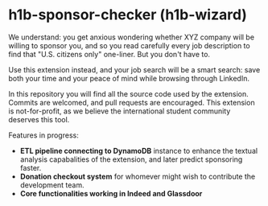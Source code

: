 # h1b-sponsor-checker (h1b-wizard)
We understand: you get anxious wondering whether XYZ company will be willing to sponsor you, and so you read carefully every job description to find that "U.S. citizens only" one-liner. But you don't have to.

Use this extension instead, and your job search will be a smart search: save both your time and your peace of mind while browsing through LinkedIn.

In this repository you will find all the source code used by the extension. Commits are welcomed, and pull requests are encouraged. This extension is not-for-profit, as we believe the international student community deserves this tool.

Features in progress:
- **ETL pipeline connecting to DynamoDB** instance to enhance the textual analysis capabalities of the extension, and later predict sponsoring faster.
- **Donation checkout system** for whomever might wish to contribute the development team.
- **Core functionalities working in Indeed and Glassdoor**

